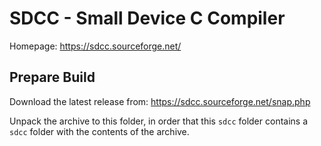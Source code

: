 # SDCC - Small Device C Compiler

Homepage: https://sdcc.sourceforge.net/

## Prepare Build

Download the latest release from: https://sdcc.sourceforge.net/snap.php

Unpack the archive to this folder, in order that this `sdcc` folder contains a `sdcc` folder with
the contents of the archive.
